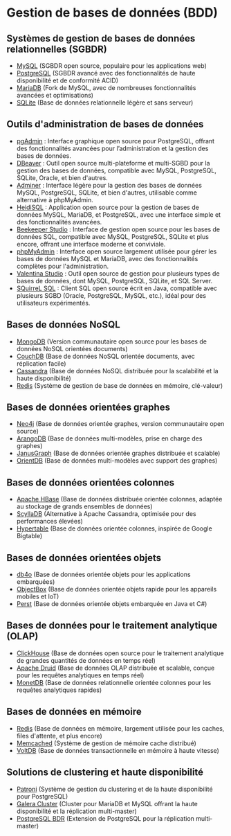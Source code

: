 # Gestion de bases de données (BDD)

## Systèmes de gestion de bases de données relationnelles (SGBDR)
  - [MySQL](https://www.mysql.com/) (SGBDR open source, populaire pour les applications web)
  - [PostgreSQL](https://www.postgresql.org/) (SGBDR avancé avec des fonctionnalités de haute disponibilité et de conformité ACID)
  - [MariaDB](https://mariadb.org/) (Fork de MySQL, avec de nombreuses fonctionnalités avancées et optimisations)
  - [SQLite](https://www.sqlite.org/) (Base de données relationnelle légère et sans serveur)


## Outils d'administration de bases de données

  - [pgAdmin](https://www.pgadmin.org/) : Interface graphique open source pour PostgreSQL, offrant des fonctionnalités avancées pour l’administration et la gestion des bases de données.
  - [DBeaver](https://dbeaver.io/) : Outil open source multi-plateforme et multi-SGBD pour la gestion des bases de données, compatible avec MySQL, PostgreSQL, SQLite, Oracle, et bien d'autres.
  - [Adminer](https://www.adminer.org/) : Interface légère pour la gestion des bases de données MySQL, PostgreSQL, SQLite, et bien d'autres, utilisable comme alternative à phpMyAdmin.
  - [HeidiSQL](https://www.heidisql.com/) : Application open source pour la gestion de bases de données MySQL, MariaDB, et PostgreSQL, avec une interface simple et des fonctionnalités avancées.
  - [Beekeeper Studio](https://www.beekeeperstudio.io/) : Interface de gestion open source pour les bases de données SQL, compatible avec MySQL, PostgreSQL, SQLite et plus encore, offrant une interface moderne et conviviale.
  - [phpMyAdmin](https://www.phpmyadmin.net/) : Interface open source largement utilisée pour gérer les bases de données MySQL et MariaDB, avec des fonctionnalités complètes pour l'administration.
  - [Valentina Studio](https://valentina-db.com/en/valentina-studio) : Outil open source de gestion pour plusieurs types de bases de données, dont MySQL, PostgreSQL, SQLite, et SQL Server.
  - [SQuirreL SQL](http://squirrel-sql.sourceforge.net/) : Client SQL open source écrit en Java, compatible avec plusieurs SGBD (Oracle, PostgreSQL, MySQL, etc.), idéal pour des utilisateurs expérimentés.


## Bases de données NoSQL
  - [MongoDB](https://www.mongodb.com/) (Version communautaire open source pour les bases de données NoSQL orientées documents)
  - [CouchDB](https://couchdb.apache.org/) (Base de données NoSQL orientée documents, avec réplication facile)
  - [Cassandra](http://cassandra.apache.org/) (Base de données NoSQL distribuée pour la scalabilité et la haute disponibilité)
  - [Redis](https://redis.io/) (Système de gestion de base de données en mémoire, clé-valeur)

## Bases de données orientées graphes
  - [Neo4j](https://neo4j.com/) (Base de données orientée graphes, version communautaire open source)
  - [ArangoDB](https://www.arangodb.com/) (Base de données multi-modèles, prise en charge des graphes)
  - [JanusGraph](https://janusgraph.org/) (Base de données orientée graphes distribuée et scalable)
  - [OrientDB](https://orientdb.org/) (Base de données multi-modèles avec support des graphes)

## Bases de données orientées colonnes
  - [Apache HBase](https://hbase.apache.org/) (Base de données distribuée orientée colonnes, adaptée au stockage de grands ensembles de données)
  - [ScyllaDB](https://www.scylladb.com/) (Alternative à Apache Cassandra, optimisée pour des performances élevées)
  - [Hypertable](http://hypertable.org/) (Base de données orientée colonnes, inspirée de Google Bigtable)

## Bases de données orientées objets
  - [db4o](https://db4o.sourceforge.net/) (Base de données orientée objets pour les applications embarquées)
  - [ObjectBox](https://objectbox.io/) (Base de données orientée objets rapide pour les appareils mobiles et IoT)
  - [Perst](http://www.mcobject.com/perst) (Base de données orientée objets embarquée en Java et C#)

## Bases de données pour le traitement analytique (OLAP)
  - [ClickHouse](https://clickhouse.com/) (Base de données open source pour le traitement analytique de grandes quantités de données en temps réel)
  - [Apache Druid](https://druid.apache.org/) (Base de données OLAP distribuée et scalable, conçue pour les requêtes analytiques en temps réel)
  - [MonetDB](https://www.monetdb.org/) (Base de données relationnelle orientée colonnes pour les requêtes analytiques rapides)

## Bases de données en mémoire
  - [Redis](https://redis.io/) (Base de données en mémoire, largement utilisée pour les caches, files d'attente, et plus encore)
  - [Memcached](https://memcached.org/) (Système de gestion de mémoire cache distribué)
  - [VoltDB](https://www.voltdb.com/) (Base de données transactionnelle en mémoire à haute vitesse)

## Solutions de clustering et haute disponibilité
  - [Patroni](https://github.com/zalando/patroni) (Système de gestion du clustering et de la haute disponibilité pour PostgreSQL)
  - [Galera Cluster](https://galeracluster.com/) (Cluster pour MariaDB et MySQL offrant la haute disponibilité et la réplication multi-master)
  - [PostgreSQL BDR](https://2ndquadrant.com/en/resources/bdr/) (Extension de PostgreSQL pour la réplication multi-master)


